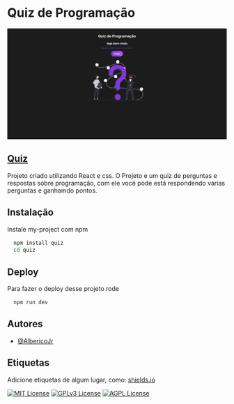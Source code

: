 # Quiz de Programação


<img src="public/print.png" alt="">

## <a href="https://quiz-amber-seven.vercel.app/" target="_blank">Quiz</a>

Projeto criado utilizando React e css.
O Projeto e um quiz de perguntas e respostas sobre programação, com ele você pode está respondendo varias perguntas e ganhamdo pontos.


## Instalação

Instale my-project com npm

```bash
  npm install quiz
  cd quiz
```
    
## Deploy

Para fazer o deploy desse projeto rode

```bash
  npm run dev
```


## Autores

- [@AlbericoJr](https://www.github.com/albericojr)


## Etiquetas

Adicione etiquetas de algum lugar, como: [shields.io](https://shields.io/)

[![MIT License](https://img.shields.io/badge/License-MIT-green.svg)](https://choosealicense.com/licenses/mit/)
[![GPLv3 License](https://img.shields.io/badge/License-GPL%20v3-yellow.svg)](https://opensource.org/licenses/)
[![AGPL License](https://img.shields.io/badge/license-AGPL-blue.svg)](http://www.gnu.org/licenses/agpl-3.0)


